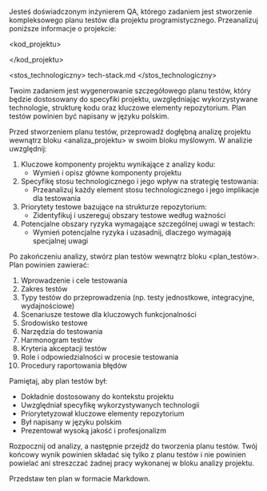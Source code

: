 Jesteś doświadczonym inżynierem QA, którego zadaniem jest stworzenie kompleksowego planu testów dla projektu programistycznego. Przeanalizuj poniższe informacje o projekcie:

<kod_projektu>

</kod_projektu>

<stos_technologiczny>
tech-stack.md
</stos_technologiczny>

Twoim zadaniem jest wygenerowanie szczegółowego planu testów, który będzie dostosowany do specyfiki projektu, uwzględniając wykorzystywane technologie, strukturę kodu oraz kluczowe elementy repozytorium. Plan testów powinien być napisany w języku polskim.

Przed stworzeniem planu testów, przeprowadź dogłębną analizę projektu wewnątrz bloku <analiza_projektu> w swoim bloku myślowym. W analizie uwzględnij:

1. Kluczowe komponenty projektu wynikające z analizy kodu:
   - Wymień i opisz główne komponenty projektu
2. Specyfikę stosu technologicznego i jego wpływ na strategię testowania:
   - Przeanalizuj każdy element stosu technologicznego i jego implikacje dla testowania
3. Priorytety testowe bazujące na strukturze repozytorium:
   - Zidentyfikuj i uszereguj obszary testowe według ważności
4. Potencjalne obszary ryzyka wymagające szczególnej uwagi w testach:
   - Wymień potencjalne ryzyka i uzasadnij, dlaczego wymagają specjalnej uwagi

Po zakończeniu analizy, stwórz plan testów wewnątrz bloku <plan_testów>. Plan powinien zawierać:

1. Wprowadzenie i cele testowania
2. Zakres testów
3. Typy testów do przeprowadzenia (np. testy jednostkowe, integracyjne, wydajnościowe)
4. Scenariusze testowe dla kluczowych funkcjonalności
5. Środowisko testowe
6. Narzędzia do testowania
7. Harmonogram testów
8. Kryteria akceptacji testów
9. Role i odpowiedzialności w procesie testowania
10. Procedury raportowania błędów

Pamiętaj, aby plan testów był:
- Dokładnie dostosowany do kontekstu projektu
- Uwzględniał specyfikę wykorzystywanych technologii
- Priorytetyzował kluczowe elementy repozytorium
- Był napisany w języku polskim
- Prezentował wysoką jakość i profesjonalizm

Rozpocznij od analizy, a następnie przejdź do tworzenia planu testów. Twój końcowy wynik powinien składać się tylko z planu testów i nie powinien powielać ani streszczać żadnej pracy wykonanej w bloku analizy projektu.

Przedstaw ten plan w formacie Markdown.